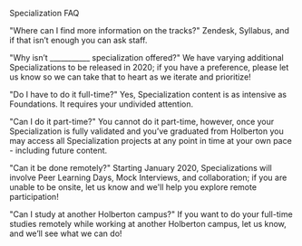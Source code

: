 Specialization FAQ

"Where can I find more information on the tracks?"
Zendesk, Syllabus, and if that isn’t enough you can ask staff. 

"Why isn’t ___________ specialization offered?"
We have varying additional Specializations to be released in 2020; if you have a preference, please let us know so we can take that to heart as we iterate and prioritize! 
 
"Do I have to do it full-time?"
Yes, Specialization content is as intensive as Foundations. It requires your undivided attention. 
 
"Can I do it part-time?"
You cannot do it part-time, however, once your Specialization is fully validated and you’ve graduated from Holberton you may access all Specialization projects at any point in time at your own pace - including future content. 
 
"Can it be done remotely?"
Starting January 2020, Specializations will involve Peer Learning Days, Mock Interviews, and collaboration; if you are unable to be onsite, let us know and we'll help you explore remote participation!
 
"Can I study at another Holberton campus?"
If you want to do your full-time studies remotely while working at another Holberton campus, let us know, and we’ll see what we can do!